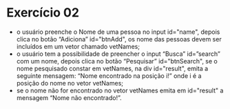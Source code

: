 # Exercício 02

- o usuário preenche o Nome de uma pessoa no input id="name", depois clica no botão “Adiciona” id="btnAdd", os nome das pessoas devem ser incluídos em um vetor chamado vetNames;
- o usuário tem a possibilidade de preencher o input “Busca” id=”search” com um nome, depois clica no botão “Pesquisar” id="btnSearch", se o nome pesquisado constar em vetNames, na div id="result", emita a seguinte mensagem: “Nome encontrado na posição i!” onde i é a posição do nome no vetor vetNames; 
- se o nome não for encontrado no vetor vetNames emita em id="result" a mensagem “Nome não encontrado!”.
